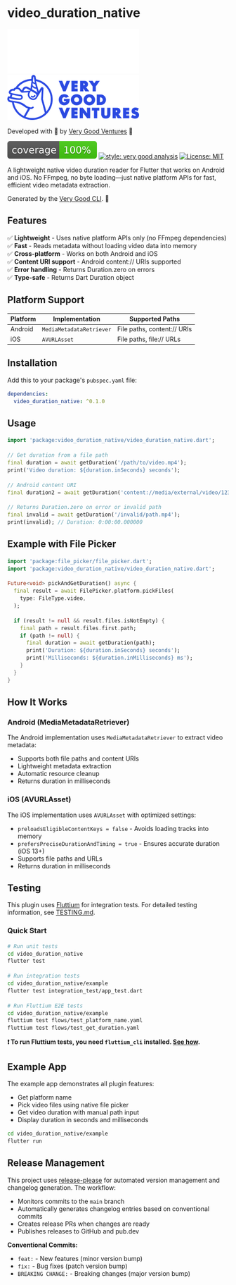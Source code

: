 # video_duration_native

[![Very Good Ventures][logo_white]][very_good_ventures_link_dark]
[![Very Good Ventures][logo_black]][very_good_ventures_link_light]

Developed with 💙 by [Very Good Ventures][very_good_ventures_link] 🦄

![coverage][coverage_badge]
[![style: very good analysis][very_good_analysis_badge]][very_good_analysis_link]
[![License: MIT][license_badge]][license_link]

A lightweight native video duration reader for Flutter that works on Android and iOS. No FFmpeg, no byte loading—just native platform APIs for fast, efficient video metadata extraction.

Generated by the [Very Good CLI][very_good_cli_link]. 🤖

## Features

✅ **Lightweight** - Uses native platform APIs only (no FFmpeg dependencies)  
✅ **Fast** - Reads metadata without loading video data into memory  
✅ **Cross-platform** - Works on both Android and iOS  
✅ **Content URI support** - Android content:// URIs supported  
✅ **Error handling** - Returns Duration.zero on errors  
✅ **Type-safe** - Returns Dart Duration object

## Platform Support

| Platform | Implementation | Supported Paths |
|----------|---------------|-----------------|
| Android | `MediaMetadataRetriever` | File paths, content:// URIs |
| iOS | `AVURLAsset` | File paths, file:// URLs |

## Installation

Add this to your package's `pubspec.yaml` file:

```yaml
dependencies:
  video_duration_native: ^0.1.0
```

## Usage

```dart
import 'package:video_duration_native/video_duration_native.dart';

// Get duration from a file path
final duration = await getDuration('/path/to/video.mp4');
print('Video duration: ${duration.inSeconds} seconds');

// Android content URI
final duration2 = await getDuration('content://media/external/video/123');

// Returns Duration.zero on error or invalid path
final invalid = await getDuration('/invalid/path.mp4');
print(invalid); // Duration: 0:00:00.000000
```

## Example with File Picker

```dart
import 'package:file_picker/file_picker.dart';
import 'package:video_duration_native/video_duration_native.dart';

Future<void> pickAndGetDuration() async {
  final result = await FilePicker.platform.pickFiles(
    type: FileType.video,
  );

  if (result != null && result.files.isNotEmpty) {
    final path = result.files.first.path;
    if (path != null) {
      final duration = await getDuration(path);
      print('Duration: ${duration.inSeconds} seconds');
      print('Milliseconds: ${duration.inMilliseconds} ms');
    }
  }
}
```

## How It Works

### Android (MediaMetadataRetriever)

The Android implementation uses `MediaMetadataRetriever` to extract video metadata:

- Supports both file paths and content URIs
- Lightweight metadata extraction
- Automatic resource cleanup
- Returns duration in milliseconds

### iOS (AVURLAsset)

The iOS implementation uses `AVURLAsset` with optimized settings:

- `preloadsEligibleContentKeys = false` - Avoids loading tracks into memory
- `prefersPreciseDurationAndTiming = true` - Ensures accurate duration (iOS 13+)
- Supports file paths and URLs
- Returns duration in milliseconds

## Testing

This plugin uses [Fluttium][fluttium_link] for integration tests. For detailed testing information, see [TESTING.md](TESTING.md).

### Quick Start

```bash
# Run unit tests
cd video_duration_native
flutter test

# Run integration tests
cd video_duration_native/example
flutter test integration_test/app_test.dart

# Run Fluttium E2E tests
cd video_duration_native/example
fluttium test flows/test_platform_name.yaml
fluttium test flows/test_get_duration.yaml
```

**❗ To run Fluttium tests, you need `fluttium_cli` installed. [See how][fluttium_install].**

## Example App

The example app demonstrates all plugin features:

- Get platform name
- Pick video files using native file picker
- Get video duration with manual path input
- Display duration in seconds and milliseconds

```bash
cd video_duration_native/example
flutter run
```

## Release Management

This project uses [release-please](https://github.com/googleapis/release-please) for automated version management and changelog generation. The workflow:

- Monitors commits to the `main` branch
- Automatically generates changelog entries based on conventional commits
- Creates release PRs when changes are ready
- Publishes releases to GitHub and pub.dev

**Conventional Commits:**
- `feat:` - New features (minor version bump)
- `fix:` - Bug fixes (patch version bump)
- `BREAKING CHANGE:` - Breaking changes (major version bump)

[coverage_badge]: video_duration_native/coverage_badge.svg
[license_badge]: https://img.shields.io/badge/license-MIT-blue.svg
[license_link]: https://opensource.org/licenses/MIT
[logo_black]: https://raw.githubusercontent.com/VGVentures/very_good_brand/main/styles/README/vgv_logo_black.png#gh-light-mode-only
[logo_white]: https://raw.githubusercontent.com/VGVentures/very_good_brand/main/styles/README/vgv_logo_white.png#gh-dark-mode-only
[very_good_analysis_badge]: https://img.shields.io/badge/style-very_good_analysis-B22C89.svg
[very_good_analysis_link]: https://pub.dev/packages/very_good_analysis
[very_good_cli_link]: https://github.com/VeryGoodOpenSource/very_good_cli
[very_good_ventures_link]: https://verygood.ventures/?utm_source=github&utm_medium=banner&utm_campaign=core
[very_good_ventures_link_dark]: https://verygood.ventures/?utm_source=github&utm_medium=banner&utm_campaign=core#gh-dark-mode-only
[very_good_ventures_link_light]: https://verygood.ventures/?utm_source=github&utm_medium=banner&utm_campaign=core#gh-light-mode-only
[fluttium_link]: https://fluttium.dev/
[fluttium_install]: https://fluttium.dev/docs/getting-started/installing-cli
